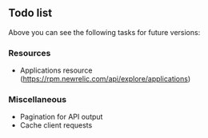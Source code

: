 ## Todo list

Above you can see the following tasks for future versions:

### Resources

* Applications resource (https://rpm.newrelic.com/api/explore/applications)

### Miscellaneous

* Pagination for API output
* Cache client requests
